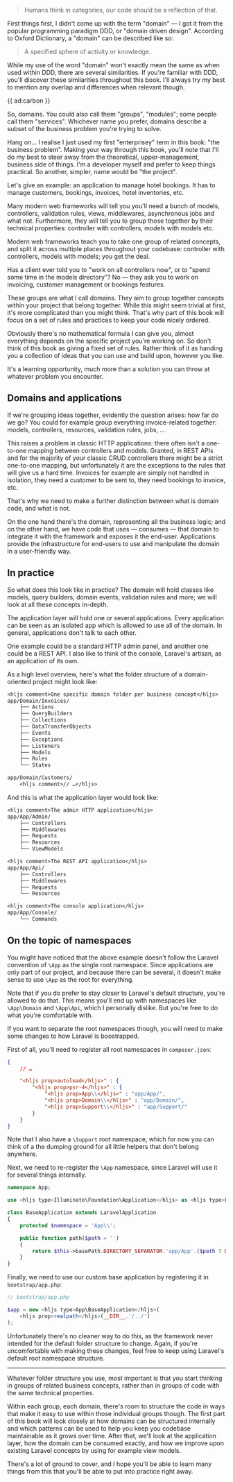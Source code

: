> Humans think in categories, our code should be a reflection of that.

First things first, I didn't come up with the term "domain" — I got it from the popular programming paradigm DDD, or "domain driven design". According to Oxford Dictionary, a "domain" can be described like so:
 
> A specified sphere of activity or knowledge. 

While my use of the word "domain" won't exactly mean the same as when used within DDD, there are several similarities. If you're familiar with DDD, you'll discover these similarities throughout this book. I'll always try my best to mention any overlap and differences when relevant though.

{{ ad:carbon }}

So, domains. You could also call them "groups", "modules"; some people call them "services". Whichever name you prefer, domains describe a subset of the business problem you're trying to solve.

Hang on… I realise I just used my first "enterprisey" term in this book: "the business problem". Making your way through this book, you'll note that I'll do my best to steer away from the theoretical, upper-management, business side of things. I'm a developer myself and prefer to keep things practical. So another, simpler, name would be "the project". 

Let's give an example: an application to manage hotel bookings. It has to manage customers, bookings, invoices, hotel inventories, etc. 

Many modern web frameworks will tell you you'll need a bunch of models, controllers, validation rules, views, middlewares, asynchronous jobs and what not. Furthermore, they will tell you to group those together by their technical properties: controller with controllers, models with models etc.

Modern web frameworks teach you to take one group of related concepts, and split it across multiple places throughout your codebase: controller with controllers, models with models; you get the deal.

Has a client ever told you to "work on all controllers now", or to "spend some time in the models directory"? No — they ask you to work on invoicing, customer management or bookings features.

These groups are what I call domains. They aim to group together concepts within your project that belong together. While this might seem trivial at first, it's more complicated than you might think. That's why part of this book will focus on a set of rules and practices to keep your code nicely ordered.

Obviously there's no mathematical formula I can give you, almost everything depends on the specific project you're working on. So don't think of this book as giving a fixed set of rules. Rather think of it as handing you a collection of ideas that you can use and build upon, however you like.

It's a learning opportunity, much more than a solution you can throw at whatever problem you encounter.

## Domains and applications

If we're grouping ideas together, evidently the question arises: how far do we go? You could for example group everything invoice-related together: models, controllers, resources, validation rules, jobs, …

This raises a problem in classic HTTP applications: there often isn't a one-to-one mapping between controllers and models. Granted, in REST APIs and for the majority of your classic CRUD controllers there might be a strict one-to-one mapping, but unfortunately it are the exceptions to the rules that will give us a hard time. Invoices for example are simply not handled in isolation, they need a customer to be sent to, they need bookings to invoice, etc.

That's why we need to make a further distinction between what is domain code, and what is not.

On the one hand there's the domain, representing all the business logic; and on the other hand, we have code that uses — consumes — that domain to integrate it with the framework and exposes it the end-user. Applications provide the infrastructure for end-users to use and manipulate the domain in a user-friendly way.

## In practice

So what does this look like in practice? The domain will hold classes like models, query builders, domain events, validation rules and more; we will look at all these concepts in-depth.

The application layer will hold one or several applications. Every application can be seen as an isolated app which is allowed to use all of the domain. In general, applications don't talk to each other.

One example could be a standard HTTP admin panel, and another one could be a REST API. I also like to think of the console, Laravel's artisan, as an application of its own.

As a high level overview, here's what the folder structure of a domain-oriented project might look like:

```txt
<hljs comment>One specific domain folder per business concept</hljs>
app/Domain/Invoices/
    ├── Actions
    ├── QueryBuilders
    ├── Collections
    ├── DataTransferObjects
    ├── Events
    ├── Exceptions
    ├── Listeners
    ├── Models
    ├── Rules
    └── States

app/Domain/Customers/
    <hljs comment>// …</hljs>
```

And this is what the application layer would look like:

```txt
<hljs comment>The admin HTTP application</hljs>
app/App/Admin/
    ├── Controllers
    ├── Middlewares
    ├── Requests
    ├── Resources
    └── ViewModels

<hljs comment>The REST API application</hljs>
app/App/Api/
    ├── Controllers
    ├── Middlewares
    ├── Requests
    └── Resources

<hljs comment>The console application</hljs>
app/App/Console/
    └── Commands
```

## On the topic of namespaces

You might have noticed that the above example doesn't follow the Laravel convention of `\App` as the single root namespace. Since applications are only part of our project, and because there can be several, it doesn't make sense to use `\App` as the root for everything.

Note that if you do prefer to stay closer to Laravel's default structure, you're allowed to do that. This means you'll end up with namespaces like `\App\Domain` and `\App\Api`, which I personally dislike. But you're free to do what you're comfortable with.

If you want to separate the root namespaces though, you will need to make some changes to how Laravel is boostrapped. 

First of all, you'll need to register all root namespaces in `composer.json`:

```json
{
    // …

    "<hljs prop>autoload</hljs>" : {
        "<hljs prop>psr-4</hljs>" : {
            "<hljs prop>App\\</hljs>" : "app/App/",
            "<hljs prop>Domain\\</hljs>" : "app/Domain/",
            "<hljs prop>Support\\</hljs>" : "app/Support/"
        }
    }
}
```

Note that I also have a `\Support` root namespace, which for now you can think of a the dumping ground for all little helpers that don't belong anywhere.

Next, we need to re-register the `\App` namespace, since Laravel will use it for several things internally.

```php
namespace App;

use <hljs type>Illuminate\Foundation\Application</hljs> as <hljs type>LaravelApplication</hljs>;

class BaseApplication extends LaravelApplication
{
    protected $namespace = 'App\\';

    public function path($path = '')
    {
        return $this->basePath.DIRECTORY_SEPARATOR.'app/App'.($path ? DIRECTORY_SEPARATOR.$path : $path);
    }
}
```

Finally, we need to use our custom base application by registering it in `bootstrap/app.php`:

```php
// bootstrap/app.php

$app = new <hljs type>App\BaseApplication</hljs>(
    <hljs prop>realpath</hljs>(__DIR__.'/../')
);
```

Unfortunately there's no cleaner way to do this, as the framework never intended for the default folder structure to change. Again, if you're uncomfortable with making these changes, feel free to keep using Laravel's default root namespace structure. 

--- 

Whatever folder structure you use, most important is that you start thinking in groups of related business concepts, rather than in groups of code with the same technical properties.

Within each group, each domain, there's room to structure the code in ways that make it easy to use within those individual groups though. The first part of this book will look closely at how domains can be structured internally and which patterns can be used to help you keep you codebase maintainable as it grows over time. After that, we'll look at the application layer, how the domain can be consumed exactly, and how we improve upon existing Laravel concepts by using for example view models.

There's a lot of ground to cover, and I hope you'll be able to learn many things from this that you'll be able to put into practice right away.
